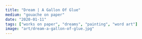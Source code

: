 ```yaml
---
title: "Dream | A Gallon Of Glue"
medium: "gouache on paper"
date: "2020-01-11"
tags: ["works on paper", "dreams", "painting", "word art"]
image: "art/dream-a-gallon-of-glue.jpg"
---
```

